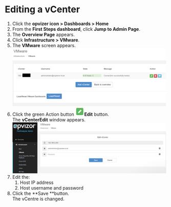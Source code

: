 # Editing a vCenter

1.  Click the **opvizer icon \> Dashboards \> Home**
2.  From the **First Steps dashboard**, click **Jump to Admin Page**.
3.  The **Overview Page** appears.
4.  Click **Infrastructure \> VMware**.
5.  The **VMware** screen appears.  
    ![](attachments/84026929/898498602.png?height=400)
6.  Click the green Action button
    ![](attachments/84026929/84027028.png)**Edit** button.  
    The **vCenterEdit** window appears.  
    ![](attachments/84026929/898531401.png?height=250)
7.  Edit the:
    1.  Host IP address
    2.  Host username and password
8.  Click the **Save **button.  
    The vCentre is changed.

